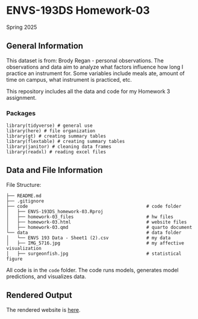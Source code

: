 # ENVS-193DS Homework-03

Spring 2025

## General Information

This dataset is from: Brody Regan - personal observations. The observations and data aim to analyze what factors influence how long I practice an instrument for. Some variables include meals ate, amount of time on campus, what instrument is practiced, etc. 

This repository includes all the data and code for my Homework 3 assignment. 

### Packages

```{r, message=FALSE, warning=FALSE}
library(tidyverse) # general use
library(here) # file organization
library(gt) # creating summary tables
library(flextable) # creating summary tables
library(janitor) # cleaning data frames
library(readxl) # reading excel files
```

## Data and File Information

File Structure:

```
├── README.md
├── .gitignore
├── code                                            # code folder
│   ├── ENVS-193DS_homework-03.Rproj                    
│   ├── homework-03_files                           # hw files
│   ├── homework-03.html                            # website files
│   ├── homework-03.qmd                             # quarto document
└── data                                            # data folder
│   └── ENVS 193 Data - Sheet1 (2).csv              # my data
│   ├── IMG_5716.jpg                                # my affective visualization                  
│   ├── surgeonfish.jpg                             # statistical figure
``` 

All code is in the `code` folder. The code runs models, generates model predictions, and visualizes data.

## Rendered Output

The rendered website is [here](https://brodyregan.github.io/ENVS-193DS_homework-03/code/homework-03.html). 




